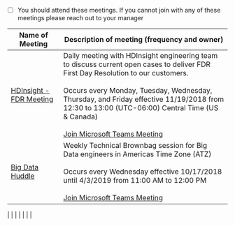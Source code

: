 - [ ] You should attend these meetings. If you cannot join with any of these meetings please reach out to your manager


|Name of Meeting| Description of meeting (frequency and owner)|
|--|--|
| [HDInsight - FDR Meeting](https://na01.safelinks.protection.outlook.com/?url=https%3A%2F%2Fteams.microsoft.com%2Fl%2Fmeetup-join%2F19%253a6f5704f705e544a88e39f0255ee4ce53%2540thread.skype%2F1542652753718%3Fcontext%3D%257b%2522Tid%2522%253a%252272f988bf-86f1-41af-91ab-2d7cd011db47%2522%252c%2522Oid%2522%253a%252218d7429d-917b-4bba-881a-b254f61f0976%2522%257d&data=02%7C01%7Claurieh%40microsoft.com%7C7fd114d6a1844f432daa08d64fdfe9d7%7C72f988bf86f141af91ab2d7cd011db47%7C1%7C0%7C636784220489609200&sdata=B6ypEYuS4sPxFLjPQD6ysuTHAPmt6yo9qWAMRQydJ%2B0%3D&reserved=0) |Daily meeting with HDInsight engineering team to discuss current open cases to deliver FDR    First Day Resolution to our customers. <br/><br/> Occurs every Monday, Tuesday, Wednesday, Thursday, and Friday effective 11/19/2018 from 12:30 to 13:00 (UTC-06:00) Central Time (US & Canada) <br/><br/>[Join Microsoft Teams Meeting](https://na01.safelinks.protection.outlook.com/?url=https%3A%2F%2Fteams.microsoft.com%2Fl%2Fmeetup-join%2F19%253a6f5704f705e544a88e39f0255ee4ce53%2540thread.skype%2F1542652753718%3Fcontext%3D%257b%2522Tid%2522%253a%252272f988bf-86f1-41af-91ab-2d7cd011db47%2522%252c%2522Oid%2522%253a%252218d7429d-917b-4bba-881a-b254f61f0976%2522%257d&data=02%7C01%7Claurieh%40microsoft.com%7C7fd114d6a1844f432daa08d64fdfe9d7%7C72f988bf86f141af91ab2d7cd011db47%7C1%7C0%7C636784220489609200&sdata=B6ypEYuS4sPxFLjPQD6ysuTHAPmt6yo9qWAMRQydJ%2B0%3D&reserved=0) | 
|[Big Data Huddle](https://na01.safelinks.protection.outlook.com/?url=https%3A%2F%2Fteams.microsoft.com%2Fl%2Fmeetup-join%2F19%253ameeting_NzQ0OTFlNjctZWJmMS00OGFiLThlODYtODE0YmQ2ZmM4MWFl%2540thread.skype%2F0%3Fcontext%3D%257b%2522Tid%2522%253a%252272f988bf-86f1-41af-91ab-2d7cd011db47%2522%252c%2522Oid%2522%253a%2522de1635ab-60bc-4c17-9b16-ca0e846e32d9%2522%257d&data=02%7C01%7Claurieh%40microsoft.com%7C57fb1c6b92f64fd0b8a608d62ec06776%7C72f988bf86f141af91ab2d7cd011db47%7C1%7C0%7C636747801275554747&sdata=bbe30OYnGr8N9qCHCAHKM1l80adOB2loFX%2B6TxCjC%2Fc%3D&reserved=0)  |Weekly Technical Brownbag session for Big Data engineers in Americas Time Zone (ATZ) <br/><br/> Occurs every Wednesday effective 10/17/2018 until 4/3/2019 from 11:00 AM to 12:00 PM <br/><br/>[Join Microsoft Teams Meeting](https://na01.safelinks.protection.outlook.com/?url=https%3A%2F%2Fteams.microsoft.com%2Fl%2Fmeetup-join%2F19%253ameeting_NzQ0OTFlNjctZWJmMS00OGFiLThlODYtODE0YmQ2ZmM4MWFl%2540thread.skype%2F0%3Fcontext%3D%257b%2522Tid%2522%253a%252272f988bf-86f1-41af-91ab-2d7cd011db47%2522%252c%2522Oid%2522%253a%2522de1635ab-60bc-4c17-9b16-ca0e846e32d9%2522%257d&data=02%7C01%7Claurieh%40microsoft.com%7C57fb1c6b92f64fd0b8a608d62ec06776%7C72f988bf86f141af91ab2d7cd011db47%7C1%7C0%7C636747801275554747&sdata=bbe30OYnGr8N9qCHCAHKM1l80adOB2loFX%2B6TxCjC%2Fc%3D&reserved=0) 
  |
|  |  |
|  |  |

 